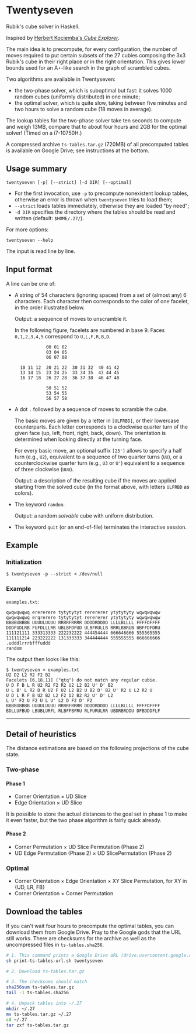Twentyseven
===========

Rubik's cube solver in Haskell.

Inspired by [Herbert Kociemba's *Cube Explorer*](http://kociemba.org/cube.htm).

The main idea is to precompute, for every configuration, the number of moves
required to put certain subsets of the 27 cubies composing the 3x3 Rubik's cube
in their right place or in the right orientation. This gives lower bounds
used for an A⋆-like search in the graph of scrambled cubes.

Two algorithms are available in Twentyseven:

- the two-phase solver, which is suboptimal but fast: it solves 1000 random cubes (uniformly distributed) in one minute;
- the optimal solver, which is quite slow, taking between five minutes and two hours to solve a random cube (18 moves in average).

The lookup tables for the two-phase solver take ten seconds to compute and weigh 13MB,
compare that to about four hours and 2GB for the optimal solver!
(Timed on a i7-10750H.)

A compressed archive `ts-tables.tar.gz` (720MB) of all precomputed tables is
available on Google Drive; see instructions at the bottom.

Usage summary
-------------

    twentyseven [-p] [--strict] [-d DIR] [--optimal]

- For the first invocation, use `-p` to precompute nonexistent lookup tables,
  otherwise an error is thrown when `twentyseven` tries to load them;
- `--strict` loads tables immediately, otherwise they are loaded "by need";
- `-d DIR` specifies the directory where the tables should be read and written
  (default: `$HOME/.27/`).

For more options:

    twentyseven --help

The input is read line by line.

Input format
------------

A line can be one of:

- A string of 54 characters (ignoring spaces) from a set of (almost any) 6
  characters. Each character then corresponds to the color of one facelet, in
  the order illustrated below.

  Output: a sequence of moves to unscramble it.

  In the following figure, facelets are numbered in base 9. Faces `0,1,2,3,4,5` correspond to `U,L,F,R,B,D`.

                  00 01 02
                  03 04 05
                  06 07 08

        10 11 12  20 21 22  30 31 32  40 41 42
        13 14 15  23 24 25  33 34 35  43 44 45
        16 17 18  26 27 28  36 37 38  46 47 48

                  50 51 52
                  53 54 55
                  56 57 58

- A dot `.` followed by a sequence of moves to scramble the cube.

  The basic moves are given by a letter in `[ULFRBD]`, or their lowercase
  counterparts.  Each letter corresponds to a clockwise quarter turn of the
  given face (up, left, front, right, back, down).  The orientation is
  determined when looking directly at the turning face.

  For every basic move, an optional suffix `[23']` allows to specify a half
  turn (e.g., `U2`), equivalent to a sequence of two quarter turns (`UU`), or a
  counterclockwise quarter turn (e.g., `U3` or `U'`) equivalent to a sequence
  of three clockwise (`UUU`).

  Output: a description of the resulting cube if the moves are applied starting
  from the solved cube (in the format above, with letters `ULFRBD` as
  colors).

- The keyword `random`.

  Output: a random *solvable* cube with uniform distribution.

- The keyword `quit` (or an end-of-file) terminates the interactive session.

Example
-------

### Initialization

    $ twentyseven -p --strict < /dev/null

### Example

`examples.txt`:

    qwqwqwqwq erererere tytytytyt rerererer ytytytyty wqwqwqwqw
    qwqwqwqwq erqrerere tytytytyt rerererer ytytytyty wqwqwqwqw
    BBBBUBBBB UUUULUUUU RRRRFRRRR DDDDRDDDD LLLLBLLLL FFFFDFFFF
    DDDFUDLRB FUFDLLLRR UBLBFDFUD ULBFRULLB RRRLBBRUB UBFFDFDRU
    111121111 333313333 222232222 444454444 666646666 555565555
    111111214 223222222 131333333 344444444 555555555 666666666
    .udddlrrrbfffuddd
    random

The output then looks like this:

    $ twentyseven < examples.txt
    U2 D2 L2 R2 F2 B2
    Facelets [6,18,11] ("qtq") do not match any regular cubie.
    U D F B L R U2 R2 F2 R2 U2 L2 B2 U' D' B2
    U L B' L R2 D R U2 F U2 L2 B2 U B2 D' B2 U' R2 U L2 R2 U
    U D L R F B U2 B2 L2 F2 D2 B2 R2 U' D' L2
    L U' F2 U F2 U L U' L2 D F2 D' F2
    BBBBUBBBB UUUULUUUU RRRRFRRRR DDDDRDDDD LLLLBLLLL FFFFDFFFF
    BDLLUFBUD LBUBLURFL RLBFFBFRU RLFURULRR UBDRBRDDU DFBDDDFLF

---

Detail of heuristics
--------------------

The distance estimations are based on the following projections of the cube state.

### Two-phase

#### Phase 1

- Corner Orientation × UD Slice
- Edge Orientation × UD Slice

It is possible to store the actual distances to the goal set in phase 1 to
make it even faster, but the two phase algorithm is fairly quick already.

#### Phase 2

- Corner Permutation × UD Slice Permutation (Phase 2)
- UD Edge Permutation (Phase 2) × UD SlicePermutation (Phase 2)

### Optimal

- Corner Orientation × Edge Orientation
  × XY Slice Permutation, for XY in {UD, LR, FB}
- Corner Orientation × Corner Permutation

Download the tables
-------------------

If you can't wait four hours to precompute the optimal tables,
you can download them from Google Drive.
Pray to the Google gods that the URL still works.
There are checksums for the archive as well as the uncompressed files in `ts-tables.sha256`.

```sh
# 1. This command prints a Google Drive URL (drive.usercontent.google.com) where you can download ts-tables.tar.gz
sh print-ts-tables-url.sh twentyseven

# 2. Download ts-tables.tar.gz

# 3. The checksums should match
sha256sum ts-tables.tar.gz
tail -1 ts-tables.sha256

# 4. Unpack tables into ~/.27
mkdir ~/.27
mv ts-tables.tar.gz ~/.27
cd ~/.27
tar zxf ts-tables.tar.gz
```
